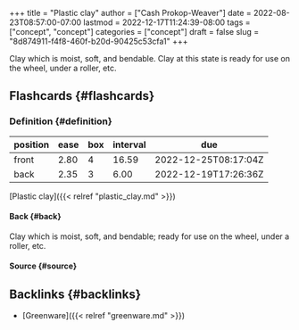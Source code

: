 +++
title = "Plastic clay"
author = ["Cash Prokop-Weaver"]
date = 2022-08-23T08:57:00-07:00
lastmod = 2022-12-17T11:24:39-08:00
tags = ["concept", "concept"]
categories = ["concept"]
draft = false
slug = "8d874911-f4f8-460f-b20d-90425c53cfa1"
+++

Clay which is moist, soft, and bendable. Clay at this state is ready for use on the wheel, under a roller, etc.


## Flashcards {#flashcards}


### Definition {#definition}

| position | ease | box | interval | due                  |
|----------|------|-----|----------|----------------------|
| front    | 2.80 | 4   | 16.59    | 2022-12-25T08:17:04Z |
| back     | 2.35 | 3   | 6.00     | 2022-12-19T17:26:36Z |

[Plastic clay]({{< relref "plastic_clay.md" >}})


#### Back {#back}

Clay which is moist, soft, and bendable; ready for use on the wheel, under a roller, etc.


#### Source {#source}


## Backlinks {#backlinks}

-   [Greenware]({{< relref "greenware.md" >}})
